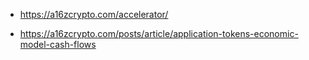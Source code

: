 
- https://a16zcrypto.com/accelerator/

- https://a16zcrypto.com/posts/article/application-tokens-economic-model-cash-flows